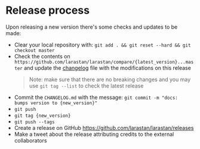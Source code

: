 # Release process

Upon releasing a new version there's some checks and updates to be made:

- Clear your local repository with: `git add . && git reset --hard && git checkout master`
- Check the contents on `https://github.com/larastan/larastan/compare/{latest_version}...master`
  and update the [changelog](/CHANGELOG.md) file with the modifications on this release
  > Note: make sure that there are no breaking changes and you may use `git tag --list` to check the latest release
- Commit the `CHANGELOG.md` with the message: `git commit -m "docs: bumps version to {new_version}"`
- `git push`
- `git tag {new_version}`
- `git push --tags`
- Create a release on GitHub https://github.com/larastan/larastan/releases
- Make a tweet about the release attributing credits to the external collaborators
